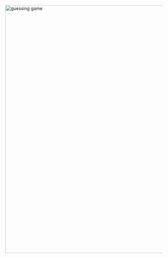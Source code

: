 <img width="795" alt="guessing game" src="https://github.com/user-attachments/assets/0021ce65-2b81-44c5-9c6e-c72e3d8af952" />

